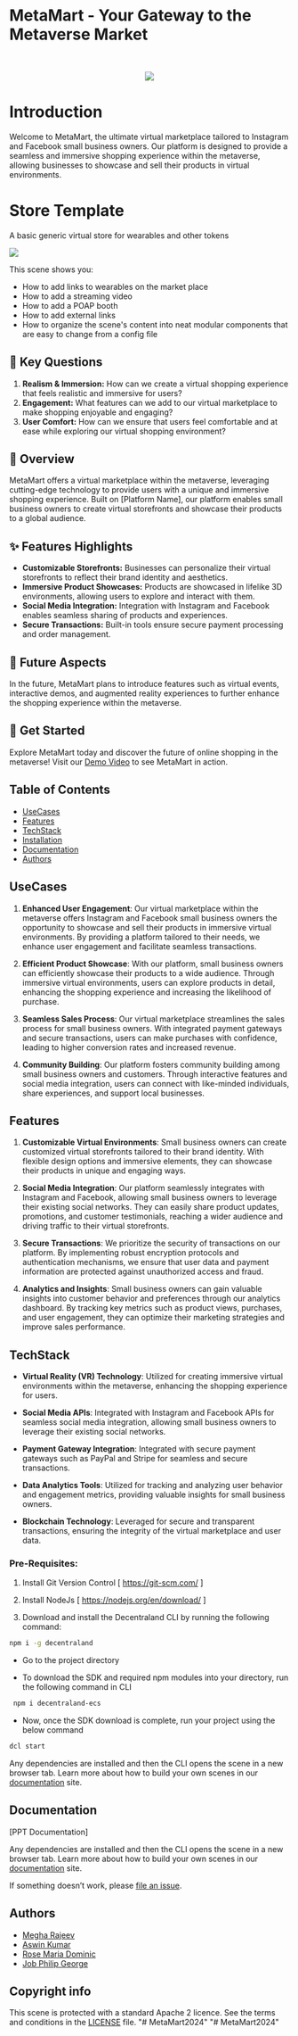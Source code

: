 # MetaMart - Your Gateway to the Metaverse Market
</p>
 </div>
 <br>
 <p align="center">
<img src="https://readme-typing-svg.herokuapp.com?color=FF0000,FF7F00,FFFF00,00FF00,0000FF,4B0082,9400D3&size=40&width=900&height=80&lines=Welcome-to-METAMART"/>



</p>

# Introduction
Welcome to MetaMart, the ultimate virtual marketplace tailored to Instagram and Facebook small business owners. Our platform is designed to provide a seamless and immersive shopping experience within the metaverse, allowing businesses to showcase and sell their products in virtual environments.
# Store Template
 
 A basic generic virtual store for wearables and other tokens


![](screenshot/screenshot.png)

This scene shows you:

- How to add links to wearables on the market place
- How to add a streaming video
- How to add a POAP booth
- How to add external links
- How to organize the scene's content into neat modular components that are easy to change from a config file


## 🌟 Key Questions
1. **Realism & Immersion:** How can we create a virtual shopping experience that feels realistic and immersive for users?
2. **Engagement:** What features can we add to our virtual marketplace to make shopping enjoyable and engaging?
3. **User Comfort:** How can we ensure that users feel comfortable and at ease while exploring our virtual shopping environment?

## 🚀 Overview
MetaMart offers a virtual marketplace within the metaverse, leveraging cutting-edge technology to provide users with a unique and immersive shopping experience. Built on [Platform Name], our platform enables small business owners to create virtual storefronts and showcase their products to a global audience.

## ✨ Features Highlights
- **Customizable Storefronts:** Businesses can personalize their virtual storefronts to reflect their brand identity and aesthetics.
- **Immersive Product Showcases:** Products are showcased in lifelike 3D environments, allowing users to explore and interact with them.
- **Social Media Integration:** Integration with Instagram and Facebook enables seamless sharing of products and experiences.
- **Secure Transactions:** Built-in tools ensure secure payment processing and order management.

## 🌈 Future Aspects
In the future, MetaMart plans to introduce features such as virtual events, interactive demos, and augmented reality experiences to further enhance the shopping experience within the metaverse.

## 🚀 Get Started
Explore MetaMart today and discover the future of online shopping in the metaverse! Visit our [Demo Video](link) to see MetaMart in action.
## Table of Contents
  - [UseCases](#usecases)
  - [Features](#features)
  - [TechStack](#techstack)
  - [Installation](#installation)
  - [Documentation](#documentation)
  - [Authors](#authors)
## UseCases

1. **Enhanced User Engagement**: Our virtual marketplace within the metaverse offers Instagram and Facebook small business owners the opportunity to showcase and sell their products in immersive virtual environments. By providing a platform tailored to their needs, we enhance user engagement and facilitate seamless transactions.

2. **Efficient Product Showcase**: With our platform, small business owners can efficiently showcase their products to a wide audience. Through immersive virtual environments, users can explore products in detail, enhancing the shopping experience and increasing the likelihood of purchase.

3. **Seamless Sales Process**: Our virtual marketplace streamlines the sales process for small business owners. With integrated payment gateways and secure transactions, users can make purchases with confidence, leading to higher conversion rates and increased revenue.

4. **Community Building**: Our platform fosters community building among small business owners and customers. Through interactive features and social media integration, users can connect with like-minded individuals, share experiences, and support local businesses.

## Features

1. **Customizable Virtual Environments**: Small business owners can create customized virtual storefronts tailored to their brand identity. With flexible design options and immersive elements, they can showcase their products in unique and engaging ways.

2. **Social Media Integration**: Our platform seamlessly integrates with Instagram and Facebook, allowing small business owners to leverage their existing social networks. They can easily share product updates, promotions, and customer testimonials, reaching a wider audience and driving traffic to their virtual storefronts.

3. **Secure Transactions**: We prioritize the security of transactions on our platform. By implementing robust encryption protocols and authentication mechanisms, we ensure that user data and payment information are protected against unauthorized access and fraud.

4. **Analytics and Insights**: Small business owners can gain valuable insights into customer behavior and preferences through our analytics dashboard. By tracking key metrics such as product views, purchases, and user engagement, they can optimize their marketing strategies and improve sales performance.

## TechStack

- **Virtual Reality (VR) Technology**: Utilized for creating immersive virtual environments within the metaverse, enhancing the shopping experience for users.
  
- **Social Media APIs**: Integrated with Instagram and Facebook APIs for seamless social media integration, allowing small business owners to leverage their existing social networks.
  
- **Payment Gateway Integration**: Integrated with secure payment gateways such as PayPal and Stripe for seamless and secure transactions.
  
- **Data Analytics Tools**: Utilized for tracking and analyzing user behavior and engagement metrics, providing valuable insights for small business owners.
  
- **Blockchain Technology**: Leveraged for secure and transparent transactions, ensuring the integrity of the virtual marketplace and user data.
### Pre-Requisites:
1. Install Git Version Control
[ https://git-scm.com/ ]

2. Install NodeJs
[ https://nodejs.org/en/download/ ]

3. Download and install the Decentraland CLI by running the following command:

~~~bash
npm i -g decentraland
~~~
* Go to the project directory

* To download the SDK and required npm modules into your directory, run the following command in CLI
```bash
 npm i decentraland-ecs
```
* Now, once the SDK download is complete, run your project using the below command
```bash
dcl start
```

Any dependencies are installed and then the CLI opens the scene in a new browser tab.
Learn more about how to build your own scenes in our [documentation](https://docs.decentraland.org/) site.
## Documentation

[PPT Documentation]

Any dependencies are installed and then the CLI opens the scene in a new browser tab.
Learn more about how to build your own scenes in our [documentation](https://docs.decentraland.org/) site.

If something doesn’t work, please [file an issue](https://github.com/decentraland-scenes/Awesome-Repository/issues/new).
## Authors
- [Megha Rajeev](https://github.com/meghaarajeev)
- [Aswin Kumar](https://github.com/AswinkumarSt/AswinkumarSt)
- [Rose Maria Dominic](https://github.com/rosedominic4)
- [Job Philip George](https://github.com/Jobphilipgeorge)

## Copyright info

This scene is protected with a standard Apache 2 licence. See the terms and conditions in the [LICENSE](/LICENSE) file.
"# MetaMart2024" 
"# MetaMart2024" 
